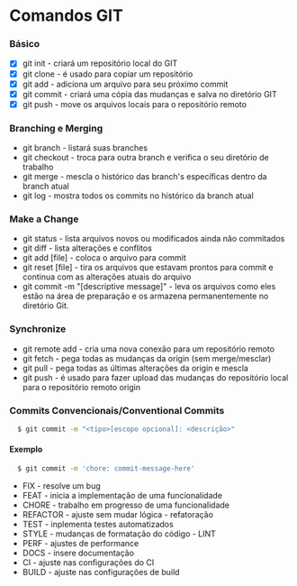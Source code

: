 # Comandos GIT

### Básico
- [x] git init - criará um repositório local do GIT
- [x] git clone - é usado para copiar um repositório
- [x] git add - adiciona um arquivo para seu próximo commit
- [x] git commit - criará uma cópia das mudanças e salva no diretório GIT
- [x] git push - move os arquivos locais para o repositório remoto

### Branching e Merging
- git branch - listará suas branches
- git checkout - troca para outra branch e verifica o seu diretório de trabalho
- git merge - mescla o histórico das branch's específicas dentro da branch atual
- git log - mostra todos os commits no histórico da branch atual

### Make a Change
- git status - lista arquivos novos ou modificados ainda não commitados
- git diff - lista alterações e conflitos
- git add [file] - coloca o arquivo para commit
- git reset [file] - tira os arquivos que estavam prontos para commit e continua com as alterações atuais do arquivo
- git commit -m "[descriptive message]" - leva os arquivos como eles estão na área de preparação e os armazena permanentemente no diretório Git.

### Synchronize
- git remote add <name> <url> - cria uma nova conexão para um repositório remoto
- git fetch - pega todas as mudanças da origin (sem merge/mesclar)
- git pull - pega todas as últimas alterações da origin e mescla
- git push - é usado para fazer upload das mudanças do repositório local para o repositório remoto origin

### Commits Convencionais/Conventional Commits
```sh
  $ git commit -m "<tipo>[escopo opcional]: <descrição>"
```
#### Exemplo
```sh
  $ git commit -m 'chore: commit-message-here' 
```
  - FIX - resolve um bug
  - FEAT - inicia a implementação de uma funcionalidade
  - CHORE - trabalho em progresso de uma funcionalidade
  - REFACTOR - ajuste sem mudar lógica - refatoração
  - TEST - inplementa testes automatizados
  - STYLE - mudanças de formatação do código - LINT
  - PERF - ajustes de performance
  - DOCS - insere documentação
  - CI - ajuste nas configurações do CI
  - BUILD - ajuste nas configurações de build

